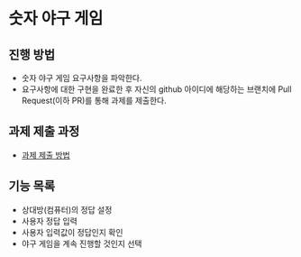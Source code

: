 # 숫자 야구 게임
## 진행 방법
* 숫자 야구 게임 요구사항을 파악한다.
* 요구사항에 대한 구현을 완료한 후 자신의 github 아이디에 해당하는 브랜치에 Pull Request(이하 PR)를 통해 과제를 제출한다.

## 과제 제출 과정
* [과제 제출 방법](https://github.com/next-step/nextstep-docs/tree/master/precourse)

## 기능 목록
* 상대방(컴퓨터)의 정답 설정
* 사용자 정답 입력
* 사용자 입력값이 정답인지 확인
* 야구 게임을 계속 진행할 것인지 선택
